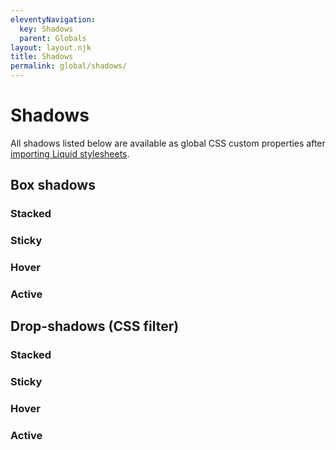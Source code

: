```yaml
---
eleventyNavigation:
  key: Shadows
  parent: Globals
layout: layout.njk
title: Shadows
permalink: global/shadows/
---
```


# Shadows

All shadows listed below are available as global CSS custom properties after [importing Liquid stylesheets](introduction/getting-started/#import-stylesheets).

## Box shadows

### Stacked

<docs-shadow var="--ld-shadow-stacked"></docs-shadow>

### Sticky

<docs-shadow var="--ld-shadow-sticky"></docs-shadow>

### Hover

<docs-shadow var="--ld-shadow-hover"></docs-shadow>

### Active

<docs-shadow var="--ld-shadow-active"></docs-shadow>

## Drop-shadows (CSS filter)

### Stacked

<docs-shadow filter var="--ld-drop-shadow-stacked"></docs-shadow>

### Sticky

<docs-shadow filter var="--ld-drop-shadow-sticky"></docs-shadow>

### Hover

<docs-shadow filter var="--ld-drop-shadow-hover"></docs-shadow>

### Active

<docs-shadow filter var="--ld-drop-shadow-active"></docs-shadow>
